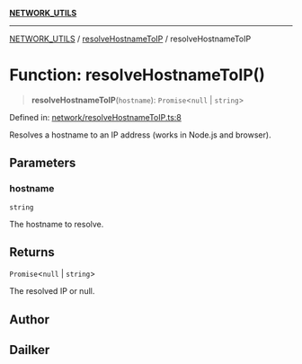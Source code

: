 [**NETWORK_UTILS**](../../README.md)

***

[NETWORK_UTILS](../../README.md) / [resolveHostnameToIP](../README.md) / resolveHostnameToIP

# Function: resolveHostnameToIP()

> **resolveHostnameToIP**(`hostname`): `Promise`\<`null` \| `string`\>

Defined in: [network/resolveHostnameToIP.ts:8](https://github.com/dailker/everyutil-js/blob/7799f3f003cb23f425be3f1c83c38483e2648188/src/network/resolveHostnameToIP.ts#L8)

Resolves a hostname to an IP address (works in Node.js and browser).

## Parameters

### hostname

`string`

The hostname to resolve.

## Returns

`Promise`\<`null` \| `string`\>

The resolved IP or null.

## Author

## Dailker
